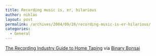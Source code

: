 ```yaml
---
title: Recording music is, er, hilarious
author: niklas
layout: post
permalink: /archives/2004/09/28/recording-music-is-er-hilarious/
categories:
  - General
---
```

[The Recording Industry Guide to Home Taping][1] via [Binary Bonsai][2]

 [1]: http://www.speedysnail.com/2003/taping/
 [2]: http://binarybonsai.com